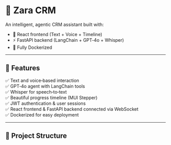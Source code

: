 # 🎨 Zara CRM

An intelligent, agentic CRM assistant built with:
- 🌟 React frontend (Text + Voice + Timeline)
- ⚡ FastAPI backend (LangChain + GPT‑4o + Whisper)
- 🐳 Fully Dockerized

---

## 🚀 Features

✅ Text and voice‑based interaction  
✅ GPT‑4o agent with LangChain tools  
✅ Whisper for speech‑to‑text  
✅ Beautiful progress timeline (MUI Stepper)  
✅ JWT authentication & user sessions  
✅ React frontend & FastAPI backend connected via WebSocket  
✅ Dockerized for easy deployment

---

## 📁 Project Structure